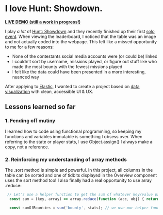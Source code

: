 # I love Hunt: Showdown.

**[LIVE DEMO (still a work in progress!)](https://huntshowdown-soloevent-summary.netlify.com/)**

I play *a lot* of [Hunt: Showdown](https://www.huntshowdown.com/) and they recently finished up their first [solo event](https://www.huntshowdown.com/news/solo-event-leaderboard-and-extra-rewards). When viewing the leaderboard, I noticed that the table was an image and not actually coded into the webpage. This felt like a missed opportunity to me for a few reasons:

- None of the contestants social media accounts were (or could be) linked
- I couldn't sort by username, missions played, or figure out stuff like who made the most bounty with the fewest missions played
- I felt like the data could have been presented in a more interesting, nuanced way

After applying to [Elastic](https://www.elastic.co/), I wanted to create a project based on [data visualization](https://www.elastic.co/blog/color-coded-visualizations-react) with clean, accessible UI & UX.

## Lessons learned so far

### 1. Fending off mutiny
I learned how to code using functional programming, so keeping my functions and variables immutable is something I obsess over. When referring to the state or player stats, I use Object.assign() I always make a copy, not a reference.

### 2. Reinforcing my understanding of array methods
The .sort method is simple and powerful. In this project, all columns in the table can be sorted and one of tidbits displayed in the Overview component uses the sort method too! I also finally had a real opportunity to use array .reduce:

``` js
 // Let's use a helper function to get the sum of whatever key/value pair we're looking for using .reduce.
  const sum = (key, array) => array.reduce(function (acc, obj) { return acc + parseInt(obj[key], 10); }, 0);

  const sumOfBounties = sum('bounty', stats); // we use our helper function for the sum
```
